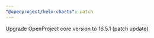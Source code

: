 ```yaml
---
"@openproject/helm-charts": patch
---
```


Upgrade OpenProject core version to 16.5.1 (patch update)

